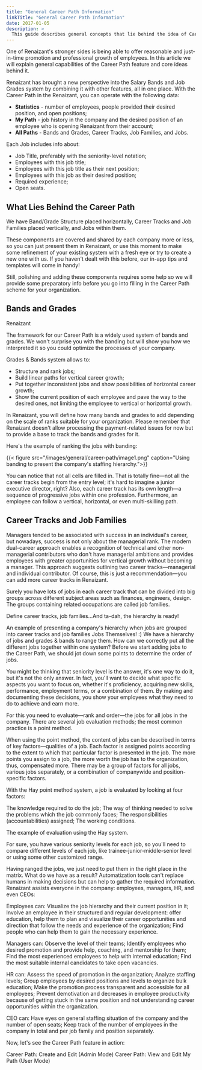 ```yaml
---
title: "General Career Path Information"
linkTitle: "General Career Path Information"
date: 2017-01-05
description: >
  This guide describes general concepts that lie behind the idea of Career Path feature and explain the basic workflow.
---
```


One of Renaizant's stronger sides is being able to offer reasonable and just-in-time promotion and professional growth of employees. In this article we will explain general capabilities of the Career Path feature and core ideas behind it.

Renaizant has brought a new perspective into the Salary Bands and Job Grades system by combining it with other features, all in one place. With the Career Path in the Renaizant, you can operate with the following data:

- **Statistics** - number of employees, people provided their desired position, and open positions;
- **My Path** - job history in the company and the desired position of an employee who is opening Renaizant from their account;
- **All Paths** - Bands and Grades, Career Tracks, Job Families, and Jobs.

Each Job includes info about:

- Job Title, preferably with the seniority-level notation;
- Employees with this job title;
- Employees with this job title as their next position;
- Employees with this job as their desired position;
- Required experience;
- Open seats.

## What Lies Behind the Career Path

<!-- TODO: This section and the heading especially requires complete rewrite/restructure/more details, as it currently does not make any sense to me, and therefore to the reader.-->

We have Band/Grade Structure placed horizontally, Career Tracks and Job Families placed vertically, and Jobs within them.

These components are covered and shared by each company more or less, so you can just present them in Renaizant, or use this moment to make some refinement of your existing system with a fresh eye or try to create a new one with us. If you haven't dealt with this before, our in-app tips and templates will come in handy!

Still, polishing and adding these components requires some help so we will provide some preparatory info before you go into filling in the Career Path scheme for your organization.

## Bands and Grades

Renaizant

The framework for our Career Path is a widely used system of bands and grades. We won't surprise you with the banding but will show you how we interpreted it so you could optimize the processes of your company.

Grades & Bands system allows to:

- Structure and rank jobs;
- Build linear paths for vertical career growth;
- Put together inconsistent jobs and show possibilities of horizontal career growth;
- Show the current position of each employee and pave the way to the desired ones, not limiting the employee to vertical or horizontal growth.

In Renaizant, you will define how many bands and grades to add depending on the scale of ranks suitable for your organization. Please remember that Renaizant doesn't allow processing the payment-related issues for now but to provide a base to track the bands and grades for it.

Here's the example of ranking the jobs with banding:

{{< figure src="/images/general/career-path/image1.png" caption="Using banding to present the company's staffing hierarchy.">}}

You can notice that not all cells are filled in. That is totally fine—not all the career tracks begin from the entry level; it's hard to imagine a junior executive director, right? Also, each career track has its own length—a sequence of progressive jobs within one profession. Furthermore, an employee can follow a vertical, horizontal, or even multi-skilling path.

## Career Tracks and Job Families

Managers tended to be associated with success in an individual's career, but nowadays, success is not only about the managerial rank. The modern dual-career approach enables a recognition of technical and other non-managerial contributors who don't have managerial ambitions and provides employees with greater opportunities for vertical growth without becoming a manager. This approach suggests outlining two career tracks—managerial and individual contributor. Of course, this is just a recommendation—you can add more career tracks in Renaizant.

Surely you have lots of jobs in each career track that can be divided into big groups across different subject areas such as finances, engineers, design. The groups containing related occupations are called job families.

Define career tracks, job families...And ta-dah, the hierarchy is ready!


An example of presenting a company's hierarchy when jobs are grouped into career tracks and job families
Jobs Themselves! :)
We have a hierarchy of jobs and grades & bands to range them. How can we correctly put all the different jobs together within one system? Before we start adding jobs to the Career Path, we should jot down some points to determine the order of jobs.

You might be thinking that seniority level is the answer, it's one way to do it, but it's not the only answer. In fact, you'll want to decide what specific aspects you want to focus on, whether it's proficiency, acquiring new skills, performance, employment terms, or a combination of them. By making and documenting these decisions, you show your employees what they need to do to achieve and earn more. 

For this you need to evaluate—rank and order—the jobs for all jobs in the company. There are several job evaluation methods; the most common practice is a point method.

When using the point method, the content of jobs can be described in terms of key factors—qualities of a job. Each factor is assigned points according to the extent to which that particular factor is presented in the job. The more points you assign to a job, the more worth the job has to the organization, thus, compensated more. There may be a group of factors for all jobs, various jobs separately, or a combination of companywide and position-specific factors.

With the Hay point method system, a job is evaluated by looking at four factors:

The knowledge required to do the job;
The way of thinking needed to solve the problems which the job commonly faces;
The responsibilities (accountabilities) assigned;
The working conditions.


The example of evaluation using the Hay system.

For sure, you have various seniority levels for each job, so you'll need to compare different levels of each job, like trainee-junior-middle-senior level or using some other customized range.

Having ranged the jobs, we just need to put them in the right place in the matrix.
What do we have as a result?
Automatization tools can't replace humans in making decisions but can help to gather the required information. Renaizant assists everyone in the company: employees, managers, HR, and even CEOs:

Employees can: 
Visualize the job hierarchy and their current position in it;
Involve an employee in their structured and regular development: offer education, help them to plan and visualize their career opportunities and direction that follow the needs and experience of the organization;
Find people who can help them to gain the necessary experience.

Managers can: 
Observe the level of their teams;
Identify employees who desired promotion and provide help, coaching, and mentorship for them;
Find the most experienced employees to help with internal education;
Find the most suitable internal candidates to take open vacancies.

HR can:
Assess the speed of promotion in the organization;
Analyze staffing levels;
Group employees by desired positions and levels to organize bulk education;
Make the promotion process transparent and accessible for all employees;
Prevent demotivation and decreases in employee productivity because of getting stuck in the same position and not understanding career opportunities within the organization.

CEO can: 
Have eyes on general staffing situation of the company and the number of open seats;
Keep track of the number of employees in the company in total and per job family and position separately.

Now, let's see the Career Path feature in action:

Career Path: Create and Edit (Admin Mode)
Career Path: View and Edit My Path (User Mode)